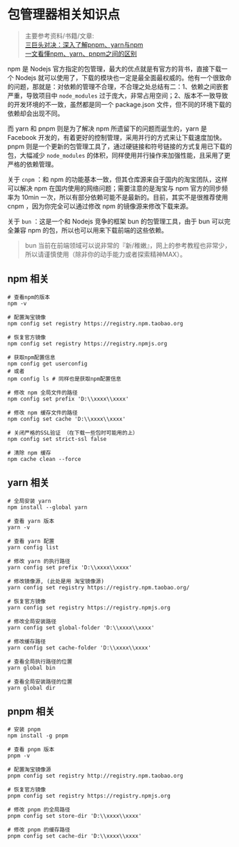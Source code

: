 # 包管理器相关知识点

> 主要参考资料/书籍/文章:   
> [三巨头对决：深入了解pnpm、yarn与npm](https://developer.aliyun.com/article/1436219)  
> [一文看懂npm、yarn、pnpm之间的区别](https://zhuanlan.zhihu.com/p/37653878)

npm 是 Nodejs 官方指定的包管理，最大的优点就是有官方的背书，直接下载一个 Nodejs 就可以使用了，下载的模块也一定是最全面最权威的。他有一个很致命的问题，那就是：对依赖的管理不合理，不合理之处总结有二：1、依赖之间嵌套严重，导致项目中 `node_modules` 过于庞大，非常占用空间；2、版本不一致导致的开发环境的不一致，虽然都是同一个 package.json 文件，但不同的环境下载的依赖却会出现不同。  

而 yarn 和 pnpm 则是为了解决 npm 所遗留下的问题而诞生的，yarn 是 Facebook 开发的，有着更好的控制管理，采用并行的方式来让下载速度加快。pnpm 则是一个更新的包管理工具了，通过硬链接和符号链接的方式复用已下载的包，大幅减少 `node_modules` 的体积，同样使用并行操作来加强性能，且采用了更严格的依赖管理。  

关于 `cnpm` ：和 npm 的功能基本一致，但其仓库源来自于国内的淘宝团队，这样可以解决 npm 在国内使用的网络问题；需要注意的是淘宝与 npm 官方的同步频率为 10min 一次，所以有部分依赖可能不是最新的。目前，其实不是很推荐使用 cnpm ，因为你完全可以通过修改 npm 的镜像源来修改下载来源。  

关于 `bun` ：这是一个和 Nodejs 竞争的框架 bun 的包管理工具，由于 bun 可以完全兼容 npm 的包，所以也可以用来下载前端的这些依赖。

> bun 当前在前端领域可以说非常的『新/稚嫩』，网上的参考教程也非常少，所以请谨慎使用（除非你的动手能力或者探索精神MAX）。

## npm 相关

```shell
# 查看npm的版本
npm -v

# 配置淘宝镜像
npm config set registry https://registry.npm.taobao.org

# 恢复官方镜像
npm config set registry https://registry.npmjs.org 

# 获取npm配置信息
npm config get userconfig
# 或者
npm config ls # 同样也是获取npm配置信息

# 修改 npm 全局文件的路径
npm config set prefix 'D:\\xxxx\\xxxx'

# 修改 npm 缓存文件的路径
npm config set cache 'D:\\xxxx\\xxxx'

# 关闭严格的SSL验证 （在下载一些包时可能用的上）
npm config set strict-ssl false

# 清除 npm 缓存
npm cache clean --force
```

## yarn 相关

```shell
# 全局安装 yarn
npm install --global yarn

# 查看 yarn 版本
yarn -v

# 查看 yarn 配置
yarn config list

# 修改 yarn 的执行路径
yarn config set prefix 'D:\\xxxx\\xxxx'

# 修改镜像源, (此处是用 淘宝镜像源)
yarn config set registry https://registry.npm.taobao.org/

# 恢复官方镜像
yarn config set registry https://registry.npmjs.org

# 修改全局安装路径
yarn config set global-folder 'D:\\xxxx\\xxxx'

# 修改缓存路径
yarn config set cache-folder 'D:\\xxxx\\xxxx'

# 查看全局执行路径的位置
yarn global bin

# 查看全局安装路径的位置
yarn global dir
```

## pnpm 相关

```shell
# 安装 pnpm
npm install -g pnpm

# 查看 pnpm 版本
pnpm -v

# 配置淘宝镜像源
pnpm config set registry http://registry.npm.taobao.org

# 恢复官方镜像
pnpm config set registry https://registry.npmjs.org

# 修改 pnpm 的全局路径
pnpm config set store-dir 'D:\\xxxx\\xxxx'

# 修改 pnpm 的缓存路径
pnpm config set cache-dir 'D:\\xxxx\\xxxx'
```